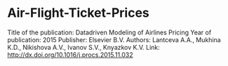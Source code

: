 # Air-Flight-Ticket-Prices

Title of the publication: Datadriven Modeling of Airlines Pricing
Year of publication: 2015
Publisher: Elsevier B.V.
Authors: Lantceva A.A., Mukhina K.D., Nikishova A.V., Ivanov S.V., Knyazkov K.V.
Link: http://dx.doi.org/10.1016/j.procs.2015.11.032
